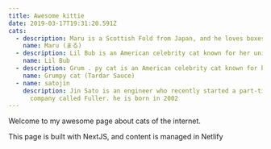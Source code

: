```yaml
---
title: Awesome kittie
date: 2019-03-17T19:31:20.591Z
cats:
  - description: Maru is a Scottish Fold from Japan, and he loves boxes.
    name: Maru (まる)
  - description: Lil Bub is an American celebrity cat known for her unique appearance.
    name: Lil Bub
  - description: Grum . py cat is an American celebrity cat known for her grumpy appearance
    name: Grumpy cat (Tardar Sauce)
  - name: satojin
    description: Jin Sato is an engineer who recently started a part-time job at a
      company called Fuller. he is born in 2002
---
```

Welcome to my awesome page about cats of the internet.

This page is built with NextJS, and content is managed in Netlify